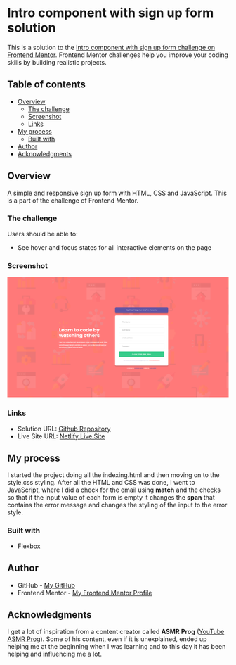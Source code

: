 # Intro component with sign up form solution

This is a solution to the [Intro component with sign up form challenge on Frontend Mentor](https://www.frontendmentor.io/challenges/intro-component-with-signup-form-5cf91bd49edda32581d28fd1). Frontend Mentor challenges help you improve your coding skills by building realistic projects. 

## Table of contents

- [Overview](#overview)
  - [The challenge](#the-challenge)
  - [Screenshot](#screenshot)
  - [Links](#links)
- [My process](#my-process)
  - [Built with](#built-with)
- [Author](#author)
- [Acknowledgments](#acknowledgments)

## Overview

A simple and responsive sign up form with HTML, CSS and JavaScript. This is a part of the challenge of Frontend Mentor.

### The challenge

Users should be able to:

- See hover and focus states for all interactive elements on the page

### Screenshot

![Screenshot](./assets/screenshot.png)

### Links

- Solution URL: [Github Repository](https://github.com/lucasdaher/blog-preview-card)
- Live Site URL: [Netlify Live Site](https://lucasdaher-blogpreviewcard.netlify.app/)

## My process

I started the project doing all the indexing.html and then moving on to the style.css styling. After all the HTML and CSS was done, I went to JavaScript, where I did a check for the email using **match** and the checks so that if the input value of each form is empty it changes the **span** that contains the error message and changes the styling of the input to the error style.

### Built with

- Flexbox

## Author

- GitHub - [My GitHub](https://github.com/lucasdaher)
- Frontend Mentor - [My Frontend Mentor Profile](https://www.frontendmentor.io/profile/lucasdaher)

## Acknowledgments

I get a lot of inspiration from a content creator called **ASMR Prog** ([YouTube ASMR Prog](https://www.youtube.com/@AsmrProg)). Some of his content, even if it is unexplained, ended up helping me at the beginning when I was learning and to this day it has been helping and influencing me a lot.